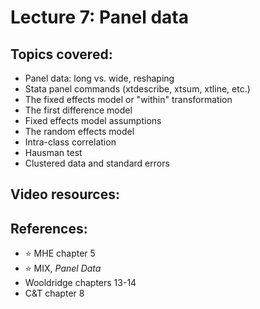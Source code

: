 # Lecture 7: Panel data 

## Topics covered:

* Panel data: long vs. wide, reshaping
* Stata panel commands (xtdescribe, xtsum, xtline, etc.)
* The fixed effects model or "within" transformation
* The first difference model
* Fixed effects model assumptions
* The random effects model
* Intra-class correlation
* Hausman test
* Clustered data and standard errors

## Video resources:

## References:

* :star: MHE chapter 5
* :star: MIX, *Panel Data*
* Wooldridge chapters 13-14
* C&T chapter 8
